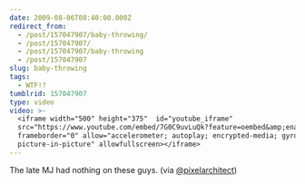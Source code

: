 ```yaml
---
date: 2009-08-06T08:40:00.000Z
redirect_from:
  - /post/157047907/baby-throwing/
  - /post/157047907/
  - /post/157047907/baby-throwing
  - /post/157047907
slug: baby-throwing
tags:
  - WTF!?
tumblrid: 157047907
type: video
video: >-
  <iframe width="500" height="375"  id="youtube_iframe"
  src="https://www.youtube.com/embed/7G0C9uvLuQk?feature=oembed&amp;enablejsapi=1&amp;origin=https://safe.txmblr.com&amp;wmode=opaque"
  frameborder="0" allow="accelerometer; autoplay; encrypted-media; gyroscope;
  picture-in-picture" allowfullscreen></iframe>
---
```

<p>The late MJ had nothing on these guys. (via <a href="http://twitter.com/pixelarchitect/status/3162608863">@pixelarchitect</a>)</p>
